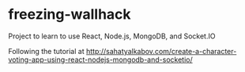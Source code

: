 # freezing-wallhack

Project to learn to use React, Node.js, MongoDB, and Socket.IO

Following the tutorial at http://sahatyalkabov.com/create-a-character-voting-app-using-react-nodejs-mongodb-and-socketio/